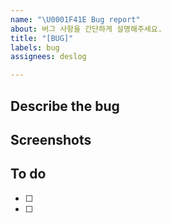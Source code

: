 ```yaml
---
name: "\U0001F41E Bug report"
about: 버그 사항을 간단하게 설명해주세요.
title: "[BUG]"
labels: bug
assignees: deslog

---
```


## Describe the bug

## Screenshots

## To do
- [ ]
- [ ]
